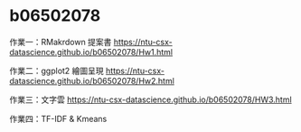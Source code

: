 # b06502078

作業一：RMakrdown 提案書 https://ntu-csx-datascience.github.io/b06502078/Hw1.html

作業二：ggplot2 繪圖呈現 https://ntu-csx-datascience.github.io/b06502078/Hw2.html

作業三：文字雲 https://ntu-csx-datascience.github.io/b06502078/HW3.html

作業四：TF-IDF & Kmeans
